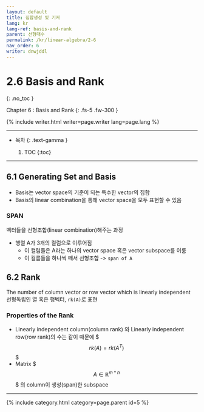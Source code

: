 ```yaml
---
layout: default
title: 집합생성 및 기저
lang: kr
lang-ref: basis-and-rank
parent: 선형대수
permalink: /kr/linear-algebra/2-6
nav_order: 6
writer: dnwjddl
---
```


# 2.6 Basis and Rank
{: .no_toc }


Chapter 6 : Basis and Rank
{: .fs-5 .fw-300 }


{% include writer.html writer=page.writer lang=page.lang %}

---

- 목차
    {: .text-gamma }

    1. TOC
    {:toc}

---

## 6.1 Generating Set and Basis
- Basis는 vector space의 기준이 되는 특수한 vector의 집합
- Basis의 linear combination을 통해 vector space을 모두 표현할 수 있음

### SPAN
벡터들을 선형조합(linear combination)해주는 과정
- 행렬 A가 3개의 컬럼으로 이루어짐
  - 이 컬럼들은 A라는 하나의 vector space 혹은 vector subspace를 이룸
  - 이 컬름들을 하나씩 떼서 선형조합 -> ```span of A```




## 6.2 Rank
The number of column vector or row vector which is linearly independent  
선형독립인 열 혹은 행벡터, ```rk(A)```로 표현

### Properties of the Rank
- Linearly independent column(column rank) 와 Linearly independent row(row rank)의 수는 같이 때문에 $$$rk(A) = rk(A^{T})$$$
- Matrix $$$A\in \mathbb{R}^{m*n}$$$ 의 column이 생성(span)한 subspace


---

{% include category.html category=page.parent id=5 %}
